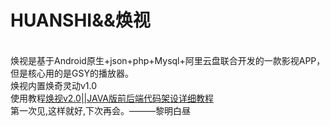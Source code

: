 # HUANSHI&&焕视
<br>焕视是基于Android原生+json+php+Mysql+阿里云盘联合开发的一款影视APP，但是核心用的是GSY的播放器。
<br>焕视内置焕奇灵动v1.0
<br>使用教程[焕视v2.0||JAVA版前后端代码架设详细教程](https://51huanqi.cn/%e7%84%95%e8%a7%86v2-0java%e7%89%88%e5%bc%80%e6%ba%90%e5%89%8d%e5%90%8e%e7%ab%af%e4%bb%a3%e7%a0%81%e4%bd%bf%e7%94%a8%e6%95%99%e7%a8%8b/)
<br>第一次见,这样就好,下次再会。———黎明白昼

